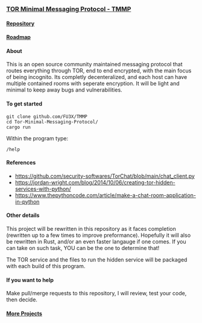 ### [TOR Minimal Messaging Protocol - TMMP](https://fu3x.github.io/TMMP/)

#### [Repository](https://github.com/FU3X/TMMP)
#### [Roadmap](https://github.com/users/FU3X/projects/2)

#### About
This is an open source community maintained messaging protocol that routes everything through TOR, end to end encrypted, with the main focus of being incognito. Its completly decenteralized, and each host can have multiple contained rooms with seperate encryption. It will be light and minimal to keep away bugs and vulnerabilities.

#### To get started
```
git clone github.com/FU3X/TMMP
cd Tor-Minimal-Messaging-Protocol/
cargo run
```

Within the program type:
```
/help
```

#### References
- https://github.com/security-softwares/TorChat/blob/main/chat_client.py
- https://jordan-wright.com/blog/2014/10/06/creating-tor-hidden-services-with-python/
- https://www.thepythoncode.com/article/make-a-chat-room-application-in-python

#### Other details
This project will be rewritten in this repository as it faces completion (rewritten up to a few times to improve preformance). Hopefully it will also be rewritten in Rust, and/or an even faster langauge if one comes. If you can take on such task, YOU can be the one to determine that!

The TOR service and the files to run the hidden service will be packaged with each build of this program.

#### If you want to help
Make pull/merge requests to this repository, I will review, test your code, then decide.

#### [More Projects](https://fu3x.github.io)
